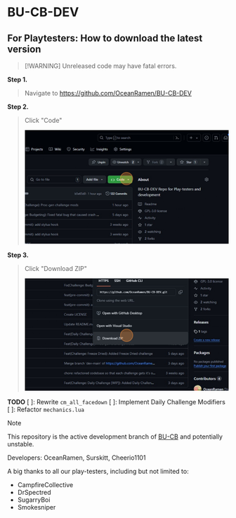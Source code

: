 # BU-CB-DEV

## For Playtesters: How to download the latest version
>
> [!WARNING]
> Unreleased code may have fatal errors.

**Step 1.**
> Navigate to <https://github.com/OceanRamen/BU-CB-DEV>

**Step 2.**
> Click "Code"
> 
> ![How To Download (fig. 1)](Assets/readme_fig1.png)

**Step 3.**
> Click "Download ZIP"
> 
> ![How To Download (fig. 2)](Assets/readme_fig2.png)

**TODO**
[ ]: Rewrite `cm_all_facedown`
[ ]: Implement Daily Challenge Modifiers
[ ]: Refactor `mechanics.lua`

> [!NOTE]
> This repository is the active development branch of [BU-CB](https://github.com/OceanRamen/BU-CB) and potentially unstable.

Developers: OceanRamen, Surskitt, Cheerio1101

A big thanks to all our play-testers, including but not limited to:

- CampfireCollective
- DrSpectred
- SugarryBoi
- Smokesniper
